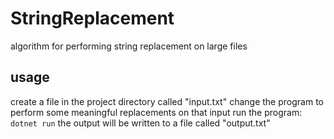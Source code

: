 # StringReplacement
algorithm for performing string replacement on large files

## usage
create a file in the project directory called "input.txt" 
change the program to perform some meaningful replacements on that input
run the program: ```dotnet run```
the output will be written to a file called "output.txt"
